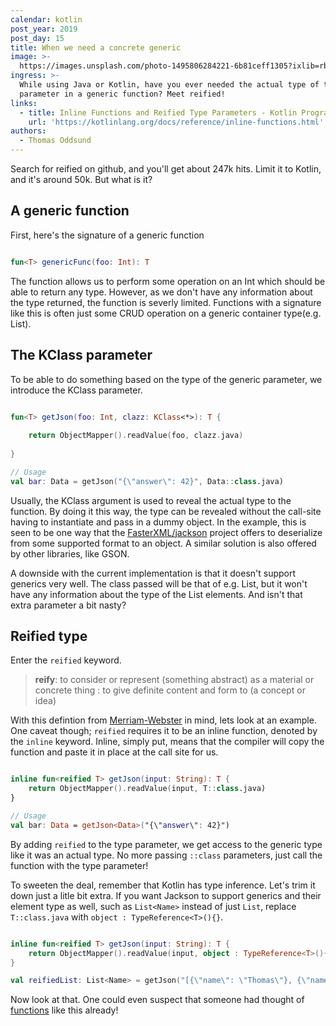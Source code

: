 ```yaml
---
calendar: kotlin
post_year: 2019
post_day: 15
title: When we need a concrete generic
image: >-
  https://images.unsplash.com/photo-1495806284221-6b81ceff1305?ixlib=rb-1.2.1&ixid=eyJhcHBfaWQiOjEyMDd9&auto=format&fit=crop&w=2978&q=80
ingress: >-
  While using Java or Kotlin, have you ever needed the actual type of the type
  parameter in a generic function? Meet reified!
links:
  - title: Inline Functions and Reified Type Parameters - Kotlin Programming Language
    url: 'https://kotlinlang.org/docs/reference/inline-functions.html'
authors:
  - Thomas Oddsund
---
```

Search for reified on github, and you'll get about 247k hits. Limit it to Kotlin, and it's around 50k. But what is it?

## A generic function

First, here's the signature of a generic function

```kotlin

fun<T> genericFunc(foo: Int): T

```

The function allows us to perform some operation on an Int which should be able to return any type. However, as we don't have any information about the type returned, the function is severly limited. Functions with a signature like this is often just some CRUD operation on a generic container type(e.g. List).

## The KClass parameter

To be able to do something based on the type of the generic parameter, we introduce the KClass parameter.

```kotlin

fun<T> getJson(foo: Int, clazz: KClass<*>): T {    
    
    return ObjectMapper().readValue(foo, clazz.java)
    
}

// Usage
val bar: Data = getJson("{\"answer\": 42}", Data::class.java)
```

Usually, the KClass argument is used to reveal the actual type to the function. By doing it this way, the type can be revealed without the call-site having to instantiate and pass in a dummy object. In the example, this is seen to be one way that the [FasterXML/jackson](https://github.com/FasterXML/jackson) project offers to deserialize from some supported format to an object. A similar solution is also offered by other libraries, like GSON.

A downside with the current implementation is that it doesn't support generics very well. The class passed will be that of e.g. List, but it won't have any information about the type of the List elements. And isn't that extra parameter a bit nasty?

## Reified type

Enter the `reified` keyword.

> **reify**: to consider or represent (something abstract) as a material or concrete thing : to give definite content and form to (a concept or idea) 

With this defintion from [Merriam-Webster](https://www.merriam-webster.com/dictionary/reify) in mind, lets look at an example. One caveat though; `reified` requires it to be an inline function, denoted by the `inline` keyword. Inline, simply put, means that the compiler will copy the function and paste it in place at the call site for us.

```kotlin

inline fun<reified T> getJson(input: String): T {
    return ObjectMapper().readValue(input, T::class.java)
}

// Usage
val bar: Data = getJson<Data>("{\"answer\": 42}")
```

By adding `reified` to the type parameter, we get access to the generic type like it was an actual type. No more passing `::class` parameters, just call the function with the type parameter!

To sweeten the deal, remember that Kotlin has type inference. Let's trim it down just a litle bit extra. If you want Jackson to support generics and their element type as well, such as `List<Name>` instead of just `List`, replace `T::class.java` with `object : TypeReference<T>(){}`.

```kotlin

inline fun<reified T> getJson(input: String): T {
    return ObjectMapper().readValue(input, object : TypeReference<T>(){})
}

val reifiedList: List<Name> = getJson("[{\"name\": \"Thomas\"}, {\"name\": \"Karoline\"}, {\"name\": \"Børre\"}]")
```

Now look at that. One could even suspect that someone had thought of [functions](https://github.com/FasterXML/jackson-module-kotlin/blob/master/src/main/kotlin/com/fasterxml/jackson/module/kotlin/Extensions.kt) like this already!
